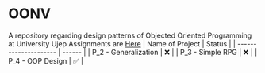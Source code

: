 # OONV
A repository regarding design patterns of Objected Oriented Programming at University Ujep
Assignments are [Here](https://github.com/pavelberanek91/UJEP/tree/main/OONV)
| Name of Project       | Status |
| --------------------- | ------ |
| P_2 - Generalization  |   :x:  |
| P_3 - Simple RPG      | :x:    |
| P_4 - OOP Design      | ✅     |
